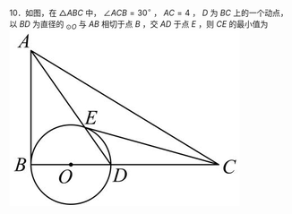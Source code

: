 10．如图，在 ${ \triangle } A B C$ 中， $\angle A C B = 3 0 ^ { \circ }$ ， $A C = 4$ ， $D$ 为 $B C$ 上的一个动点，以 $B D$ 为直径的 $_ { \odot O }$ 与 $A B$ 相切于点 $B$ ，交 $A D$ 于点 $E$ ，则 $C E$ 的最小值为
![](<../../qs_image_DB/专题2-3_八种隐圆类最值问题，圆来如此简单（解析版）/b01d2d5b663cff6a6a90878e0bcbd9a8ae2b103c1d0faa9058f8b6a0ea2bce30.jpg>)
